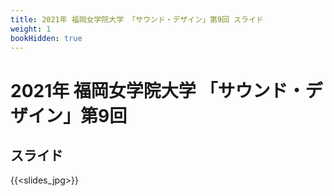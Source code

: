 ```yaml
---
title: 2021年 福岡女学院大学 「サウンド・デザイン」第9回 スライド
weight: 1
bookHidden: true
---
```


# 2021年 福岡女学院大学 「サウンド・デザイン」第9回

## スライド

{{<slides_jpg>}}